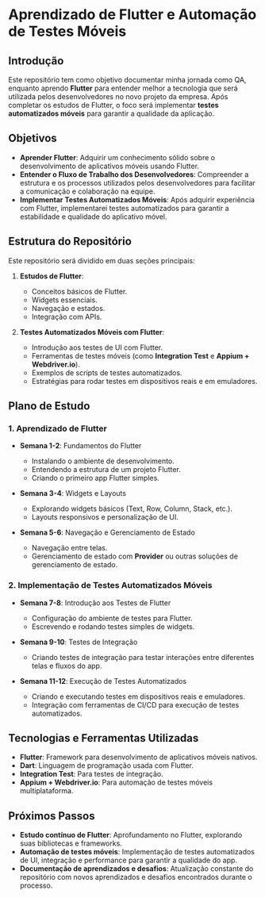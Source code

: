# **Aprendizado de Flutter e Automação de Testes Móveis**

## **Introdução**

Este repositório tem como objetivo documentar minha jornada como QA, enquanto aprendo **Flutter** para entender melhor a tecnologia que será utilizada pelos desenvolvedores no novo projeto da empresa. Após completar os estudos de Flutter, o foco será implementar **testes automatizados móveis** para garantir a qualidade da aplicação.

## **Objetivos**

- **Aprender Flutter**: Adquirir um conhecimento sólido sobre o desenvolvimento de aplicativos móveis usando Flutter.
- **Entender o Fluxo de Trabalho dos Desenvolvedores**: Compreender a estrutura e os processos utilizados pelos desenvolvedores para facilitar a comunicação e colaboração na equipe.
- **Implementar Testes Automatizados Móveis**: Após adquirir experiência com Flutter, implementarei testes automatizados para garantir a estabilidade e qualidade do aplicativo móvel.

## **Estrutura do Repositório**

Este repositório será dividido em duas seções principais:

1. **Estudos de Flutter**: 
    - Conceitos básicos de Flutter.
    - Widgets essenciais.
    - Navegação e estados.
    - Integração com APIs.

2. **Testes Automatizados Móveis com Flutter**:
    - Introdução aos testes de UI com Flutter.
    - Ferramentas de testes móveis (como **Integration Test** e **Appium + Webdriver.io**).
    - Exemplos de scripts de testes automatizados.
    - Estratégias para rodar testes em dispositivos reais e em emuladores.

## **Plano de Estudo**

### **1. Aprendizado de Flutter**
- **Semana 1-2**: Fundamentos do Flutter
    - Instalando o ambiente de desenvolvimento.
    - Entendendo a estrutura de um projeto Flutter.
    - Criando o primeiro app Flutter simples.
  
- **Semana 3-4**: Widgets e Layouts
    - Explorando widgets básicos (Text, Row, Column, Stack, etc.).
    - Layouts responsivos e personalização de UI.

- **Semana 5-6**: Navegação e Gerenciamento de Estado
    - Navegação entre telas.
    - Gerenciamento de estado com **Provider** ou outras soluções de gerenciamento de estado.

### **2. Implementação de Testes Automatizados Móveis**
- **Semana 7-8**: Introdução aos Testes de Flutter
    - Configuração do ambiente de testes para Flutter.
    - Escrevendo e rodando testes simples de widgets.

- **Semana 9-10**: Testes de Integração
    - Criando testes de integração para testar interações entre diferentes telas e fluxos do app.

- **Semana 11-12**: Execução de Testes Automatizados
    - Criando e executando testes em dispositivos reais e emuladores.
    - Integração com ferramentas de CI/CD para execução de testes automatizados.

## **Tecnologias e Ferramentas Utilizadas**

- **Flutter**: Framework para desenvolvimento de aplicativos móveis nativos.
- **Dart**: Linguagem de programação usada com Flutter.
- **Integration Test**: Para testes de integração.
- **Appium + Webdriver.io**: Para automação de testes móveis multiplataforma.

## **Próximos Passos**

- **Estudo contínuo de Flutter**: Aprofundamento no Flutter, explorando suas bibliotecas e frameworks.
- **Automação de testes móveis**: Implementação de testes automatizados de UI, integração e performance para garantir a qualidade do app.
- **Documentação de aprendizados e desafios**: Atualização constante do repositório com novos aprendizados e desafios encontrados durante o processo.
